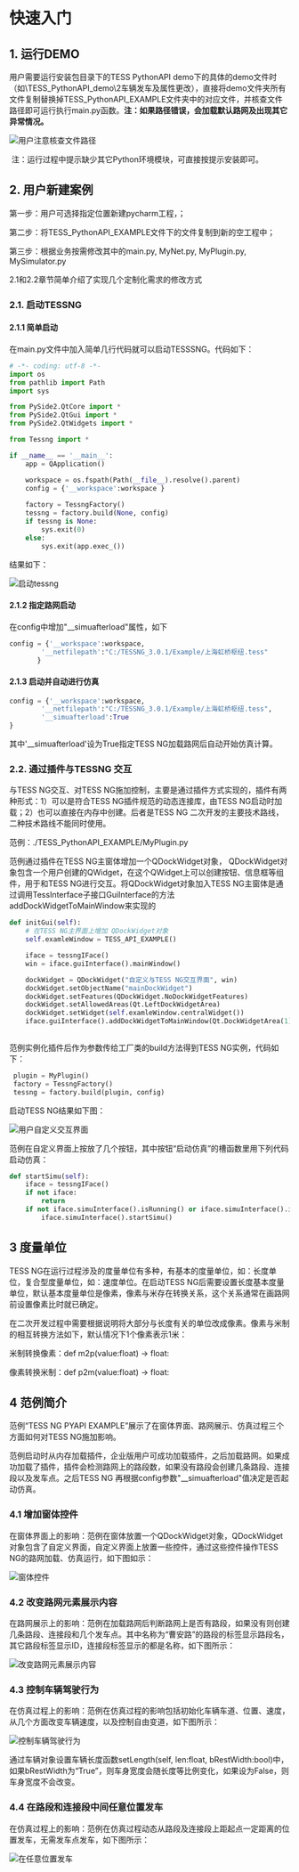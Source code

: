 # 快速入门

## 1. 运行DEMO

用户需要运行安装包目录下的TESS PythonAPI demo下的具体的demo文件时（如\TESS_PythonAPI_demo\2车辆发车及属性更改），直接将demo文件夹所有文件复制替换掉TESS_PythonAPI_EXAMPLE文件夹中的对应文件，并核查文件路径即可运行执行main.py函数。**注：如果路径错误，会加载默认路网及出现其它异常情况。**

![用户注意核查文件路径](/img/图3用户注意核查文件路径.jpg)

​    注：运行过程中提示缺少其它Python环境模块，可直接按提示安装即可。

## 2. 用户新建案例

第一步：用户可选择指定位置新建pycharm工程，；

第二步：将TESS_PythonAPI_EXAMPLE文件下的文件复制到新的空工程中；

第三步：根据业务按需修改其中的main.py, MyNet.py, MyPlugin.py, MySimulator.py

2.1和2.2章节简单介绍了实现几个定制化需求的修改方式


### 2.1. 启动TESSNG

#### 2.1.1 简单启动

在main.py文件中加入简单几行代码就可以启动TESSSNG。代码如下：

```python
# -*- coding: utf-8 -*-
import os
from pathlib import Path
import sys

from PySide2.QtCore import *
from PySide2.QtGui import *
from PySide2.QtWidgets import *

from Tessng import *

if __name__ == '__main__':
    app = QApplication()

    workspace = os.fspath(Path(__file__).resolve().parent)
    config = {'__workspace':workspace }
 
    factory = TessngFactory()
    tessng = factory.build(None, config)
    if tessng is None:
        sys.exit(0)
    else:
        sys.exit(app.exec_())


```

结果如下：

  ![启动tessng](/img/启动tessng.png)



#### 2.1.2 指定路网启动

在config中增加"__simuafterload"属性，如下

```python
config = {'__workspace':workspace,
        '__netfilepath':"C:/TESSNG_3.0.1/Example/上海虹桥枢纽.tess" 
       }

```

#### 2.1.3 启动并自动进行仿真

```python
config = {'__workspace':workspace,
        '__netfilepath':"C:/TESSNG_3.0.1/Example/上海虹桥枢纽.tess",
        '__simuafterload':True
}

```

其中'__simuafterload'设为True指定TESS NG加载路网后自动开始仿真计算。

### 2.2. 通过插件与TESSNG 交互

与TESS NG交互、对TESS NG施加控制，主要是通过插件方式实现的，插件有两种形式：1）可以是符合TESS NG插件规范的动态连接库，由TESS NG启动时加载；2）也可以直接在内存中创建。后者是TESS NG 二次开发的主要技术路线，二种技术路线不能同时使用。

范例：./TESS_PythonAPI_EXAMPLE/MyPlugin.py

范例通过插件在TESS NG主窗体增加一个QDockWidget对象， QDockWidget对象包含一个用户创建的QWidget，在这个QWidget上可以创建按钮、信息框等组件，用于和TESS NG进行交互。将QDockWidget对象加入TESS NG主窗体是通过调用TessInterface子接口GuiInterface的方法addDockWidgetToMainWindow来实现的

```python
def initGui(self):
    # 在TESS NG主界面上增加 QDockWidget对象
    self.examleWindow = TESS_API_EXAMPLE()

    iface = tessngIFace()
    win = iface.guiInterface().mainWindow()

    dockWidget = QDockWidget("自定义与TESS NG交互界面", win)
    dockWidget.setObjectName("mainDockWidget")
    dockWidget.setFeatures(QDockWidget.NoDockWidgetFeatures)
    dockWidget.setAllowedAreas(Qt.LeftDockWidgetArea)
    dockWidget.setWidget(self.examleWindow.centralWidget())
    iface.guiInterface().addDockWidgetToMainWindow(Qt.DockWidgetArea(1), dockWidget)
    		               

```

范例实例化插件后作为参数传给工厂类的build方法得到TESS NG实例，代码如下：

```python
 plugin = MyPlugin()
 factory = TessngFactory()
 tessng = factory.build(plugin, config)
```

启动TESS NG结果如下图：

![用户自定义交互界面](/img/图3用户自定义交互界面-1701432029671-14.png)

范例在自定义界面上按放了几个按钮，其中按钮“启动仿真”的槽函数里用下列代码启动仿真：

```python
def startSimu(self):
    iface = tessngIFace()
    if not iface:
        return
    if not iface.simuInterface().isRunning() or iface.simuInterface().isPausing():
        iface.simuInterface().startSimu()

```



## 3 度量单位

TESS NG在运行过程涉及的度量单位有多种，有基本的度量单位，如：长度单位，复合型度量单位，如：速度单位。在启动TESS NG后需要设置长度基本度量单位，默认基本度量单位是像素，像素与米存在转换关系，这个关系通常在画路网前设置像素比时就已确定。

在二次开发过程中需要根据说明将大部分与长度有关的单位改成像素。像素与米制的相互转换方法如下，默认情况下1个像素表示1米：

米制转换像素：def m2p(value:float) -> float:

像素转换米制：def p2m(value:float) -> float:



## 4 范例简介

范例“TESS NG PYAPI EXAMPLE”展示了在窗体界面、路网展示、仿真过程三个方面如何对TESS NG施加影响。

范例启动时从内存加载插件，企业版用户可成功加载插件，之后加载路网。如果成功加载了插件，插件会检测路网上的路段数，如果没有路段会创建几条路段、连接段以及发车点。之后TESS NG 再根据config参数"__simuafterload"值决定是否起动仿真。

### 4.1 增加窗体控件

在窗体界面上的影响：范例在窗体放置一个QDockWidget对象，QDockWidget对象包含了自定义界面，自定义界面上放置一些控件，通过这些控件操作TESS NG的路网加载、仿真运行，如下图如示：

![窗体控件](/img/image-20231212105930351.png)



### 4.2 改变路网元素展示内容

在路网展示上的影响：范例在加载路网后判断路网上是否有路段，如果没有则创建几条路段、连接段和几个发车点。其中名称为“曹安路”的路段的标签显示路段名，其它路段标签显示ID，连接段标签显示的都是名称，如下图所示：

![改变路网元素展示内容](/img/image-20231212110008535.png)





### 4.3 控制车辆驾驶行为

在仿真过程上的影响：范例在仿真过程的影响包括初始化车辆车道、位置、速度，从几个方面改变车辆速度，以及控制自由变道，如下图所示：

![控制车辆驾驶行为](/img/image-20231212110049140.png)

通过车辆对象设置车辆长度函数setLength(self, len:float, bRestWidth:bool)中，如果bRestWidth为“True”，则车身宽度会随长度等比例变化，如果设为False，则车身宽度不会改变。



### 4.4 在路段和连接段中间任意位置发车

在仿真过程上的影响：范例在仿真过程动态从路段及连接段上距起点一定距离的位置发车，无需发车点发车，如下图所示：

![在任意位置发车](/img/image-20231212110141014.png)

 



<!-- ex_nonav -->

